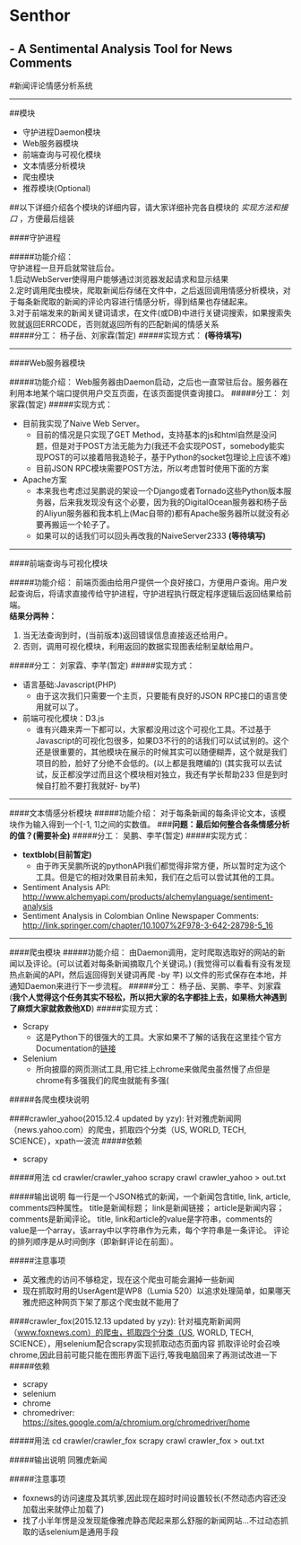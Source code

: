 # Senthor
## - A Sentimental Analysis Tool for News Comments

#新闻评论情感分析系统

---

##模块
* 守护进程Daemon模块
* Web服务器模块
* 前端查询与可视化模块
* 文本情感分析模块
* 爬虫模块
* 推荐模块(Optional)

##以下详细介绍各个模块的详细内容，请大家详细补完各自模块的 *实现方法和接口* ，方便最后组装

####守护进程

#####功能介绍：  
守护进程一旦开启就常驻后台。  
1.启动WebServer使得用户能够通过浏览器发起请求和显示结果  
2.定时调用爬虫模块，爬取新闻后存储在文件中，之后返回调用情感分析模块，对于每条新爬取的新闻的评论内容进行情感分析，得到结果也存储起来。  
3.对于前端发来的新闻关键词请求，在文件(或DB)中进行关键词搜索，如果搜索失败就返回ERRCODE，否则就返回所有的匹配新闻的情感关系  
#####分工：
杨子岳、刘家霖(暂定)
#####实现方式：
**(等待填写)**

---
####Web服务器模块

#####功能介绍：
Web服务器由Daemon启动，之后也一直常驻后台。服务器在利用本地某个端口提供用户交互页面，在该页面提供查询接口。
#####分工：
刘家霖(暂定)
#####实现方式：
* 目前我实现了Naive Web Server。
	* 目前的情况是只实现了GET Method，支持基本的js和html自然是没问题，但是对于POST方法无能为力(我还不会实现POST，somebody能实现POST的可以接着陪我造轮子，基于Python的socket包理论上应该不难)
	* 目前JSON RPC模块需要POST方法，所以考虑暂时使用下面的方案
* Apache方案
	* 本来我也考虑过吴鹏说的架设一个Django或者Tornado这些Python版本服务器，后来我发现没有这个必要，因为我的DigitalOcean服务器和杨子岳的Aliyun服务器和我本机上(Mac自带的)都有Apache服务器所以就没有必要再搬运一个轮子了。
	* 如果可以的话我们可以回头再改我的NaiveServer2333
**(等待填写)**

---
####前端查询与可视化模块

#####功能介绍：
前端页面由给用户提供一个良好接口，方便用户查询。用户发起查询后，将请求直接传给守护进程，守护进程执行既定程序逻辑后返回结果给前端。  
**结果分两种：**  
1. 当无法查询到时，(当前版本)返回错误信息直接返还给用户。  
2. 否则，调用可视化模块，利用返回的数据实现图表绘制呈献给用户。  

#####分工：
刘家霖、李芊(暂定)
#####实现方式：
* 语言基础:Javascript(PHP) 
	* 由于这次我们只需要一个主页，只要能有良好的JSON RPC接口的语言使用就可以了。 
* 前端可视化模块：D3.js
	* 谁有兴趣来弄一下都可以，大家都没用过这个可视化工具。不过基于Javascript的可视化包很多，如果D3不行的的话我们可以试试别的。这个还是很重要的，其他模块在展示的时候其实可以随便糊弄，这个就是我们项目的脸，脸好了分绝不会低的。(以上都是我瞎编的) (其实我可以去试试，反正都没学过而且这个模块相对独立，我还有学长帮助233 但是到时候自打脸不要打我就好- by芊)

---
####文本情感分析模块
#####功能介绍：
对于每条新闻的每条评论文本，该模块作为输入得到一个[-1, 1]之间的实数值。
###**问题：最后如何整合各条情感分析的值？(需要补全)**
#####分工：
吴鹏、李芊(暂定)
#####实现方式：
* **textblob(目前暂定)**
	* 由于昨天吴鹏所说的pythonAPI我们都觉得非常方便，所以暂时定为这个工具。但是它的相对效果目前未知，我们在之后可以尝试其他的工具。
* Sentiment Analysis API: http://www.alchemyapi.com/products/alchemylanguage/sentiment-analysis
* Sentiment Analysis in Colombian Online Newspaper Comments: http://link.springer.com/chapter/10.1007%2F978-3-642-28798-5_16


---

####爬虫模块
#####功能介绍：
由Daemon调用，定时爬取选取好的网站的新闻以及评论。(可以试着对每条新闻摘取几个关键词。) (我觉得可以看看有没有发现热点新闻的API，然后返回得到关键词再爬 -by 芊)
以文件的形式保存在本地，并通知Daemon来进行下一步流程。
#####分工：
杨子岳、吴鹏、李芊、刘家霖(**我个人觉得这个任务其实不轻松，所以把大家的名字都挂上去，如果杨大神遇到了麻烦大家就救救他XD**)
#####实现方式：
* Scrapy
	* 这是Python下的很强大的工具。大家如果不了解的话我在这里挂个官方Documentation的[链接](https://media.readthedocs.org/pdf/scrapy/1.0/scrapy.pdf)
* Selenium
	* 所向披靡的网页测试工具,用它挂上chrome来做爬虫虽然慢了点但是chrome有多强我们的爬虫就能有多强(

#####各爬虫模块说明

####crawler_yahoo(2015.12.4 updated by yzy): 
针对雅虎新闻网（news.yahoo.com）的爬虫，抓取四个分类（US, WORLD, TECH, SCIENCE），xpath一波流
#####依赖
* scrapy

#####用法
	cd crawler/crawler_yahoo
	scrapy crawl crawler_yahoo > out.txt

#####输出说明
每一行是一个JSON格式的新闻，一个新闻包含title, link, article, comments四种属性。
title是新闻标题；
link是新闻链接；
article是新闻内容；
comments是新闻评论。
title, link和article的value是字符串，comments的value是一个array，该array中以字符串作为元素，每个字符串是一条评论。
评论的排列顺序是从时间倒序（即新鲜评论在前面）。

#####注意事项
* 英文雅虎的访问不够稳定，现在这个爬虫可能会漏掉一些新闻
* 现在抓取时用的UserAgent是WP8（Lumia 520）以追求处理简单，如果哪天雅虎把这种网页下架了那这个爬虫就不能用了


####crawler_fox(2015.12.13 updated by yzy): 
针对福克斯新闻网（www.foxnews.com）的爬虫，抓取四个分类（US, WORLD, TECH, SCIENCE），用selenium配合scrapy实现抓取动态页面内容
抓取评论时会召唤chrome,因此目前可能只能在图形界面下运行,等我电脑回来了再测试改进一下
#####依赖
* scrapy
* selenium
* chrome
* chromedriver: https://sites.google.com/a/chromium.org/chromedriver/home

#####用法
	cd crawler/crawler_fox
	scrapy crawl crawler_fox > out.txt

#####输出说明
同雅虎新闻

#####注意事项
* foxnews的访问速度及其坑爹,因此现在超时时间设置较长(不然动态内容还没加载出来就停止加载了)
* 找了小半年愣是没发现能像雅虎静态爬起来那么舒服的新闻网站...不过动态抓取的话selenium是通用手段




